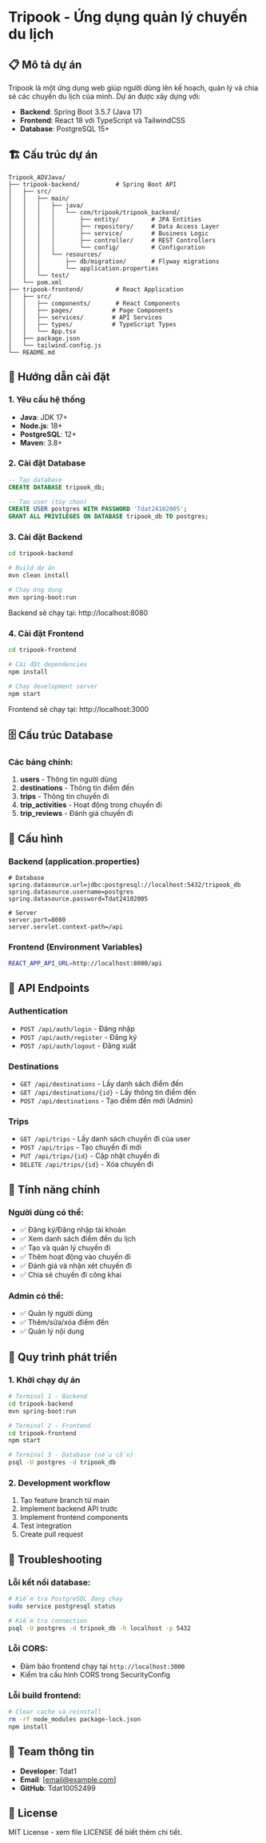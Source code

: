 # Tripook - Ứng dụng quản lý chuyến du lịch

## 📋 Mô tả dự án

Tripook là một ứng dụng web giúp người dùng lên kế hoạch, quản lý và chia sẻ các chuyến du lịch của mình. Dự án được xây dựng với:

- **Backend**: Spring Boot 3.5.7 (Java 17)
- **Frontend**: React 18 với TypeScript và TailwindCSS
- **Database**: PostgreSQL 15+

## 🏗️ Cấu trúc dự án

```
Tripook_ADVJava/
├── tripook-backend/          # Spring Boot API
│   ├── src/
│   │   ├── main/
│   │   │   ├── java/
│   │   │   │   └── com/tripook/tripook_backend/
│   │   │   │       ├── entity/         # JPA Entities
│   │   │   │       ├── repository/     # Data Access Layer
│   │   │   │       ├── service/        # Business Logic
│   │   │   │       ├── controller/     # REST Controllers
│   │   │   │       └── config/         # Configuration
│   │   │   └── resources/
│   │   │       ├── db/migration/       # Flyway migrations
│   │   │       └── application.properties
│   │   └── test/
│   └── pom.xml
├── tripook-frontend/         # React Application
│   ├── src/
│   │   ├── components/       # React Components
│   │   ├── pages/           # Page Components
│   │   ├── services/        # API Services
│   │   ├── types/           # TypeScript Types
│   │   └── App.tsx
│   ├── package.json
│   └── tailwind.config.js
└── README.md
```

## 🚀 Hướng dẫn cài đặt

### 1. Yêu cầu hệ thống

- **Java**: JDK 17+
- **Node.js**: 18+
- **PostgreSQL**: 12+
- **Maven**: 3.8+

### 2. Cài đặt Database

```sql
-- Tạo database
CREATE DATABASE tripook_db;

-- Tạo user (tùy chọn)
CREATE USER postgres WITH PASSWORD 'Tdat24102005';
GRANT ALL PRIVILEGES ON DATABASE tripook_db TO postgres;
```

### 3. Cài đặt Backend

```bash
cd tripook-backend

# Build dự án
mvn clean install

# Chạy ứng dụng
mvn spring-boot:run
```

Backend sẽ chạy tại: http://localhost:8080

### 4. Cài đặt Frontend

```bash
cd tripook-frontend

# Cài đặt dependencies
npm install

# Chạy development server
npm start
```

Frontend sẽ chạy tại: http://localhost:3000

## 🗄️ Cấu trúc Database

### Các bảng chính:

1. **users** - Thông tin người dùng
2. **destinations** - Thông tin điểm đến
3. **trips** - Thông tin chuyến đi
4. **trip_activities** - Hoạt động trong chuyến đi
5. **trip_reviews** - Đánh giá chuyến đi

## 🔧 Cấu hình

### Backend (application.properties)
```properties
# Database
spring.datasource.url=jdbc:postgresql://localhost:5432/tripook_db
spring.datasource.username=postgres
spring.datasource.password=Tdat24102005

# Server
server.port=8080
server.servlet.context-path=/api
```

### Frontend (Environment Variables)
```bash
REACT_APP_API_URL=http://localhost:8080/api
```

## 📝 API Endpoints

### Authentication
- `POST /api/auth/login` - Đăng nhập
- `POST /api/auth/register` - Đăng ký
- `POST /api/auth/logout` - Đăng xuất

### Destinations
- `GET /api/destinations` - Lấy danh sách điểm đến
- `GET /api/destinations/{id}` - Lấy thông tin điểm đến
- `POST /api/destinations` - Tạo điểm đến mới (Admin)

### Trips
- `GET /api/trips` - Lấy danh sách chuyến đi của user
- `POST /api/trips` - Tạo chuyến đi mới
- `PUT /api/trips/{id}` - Cập nhật chuyến đi
- `DELETE /api/trips/{id}` - Xóa chuyến đi

## 🎨 Tính năng chính

### Người dùng có thể:
- ✅ Đăng ký/Đăng nhập tài khoản
- ✅ Xem danh sách điểm đến du lịch
- ✅ Tạo và quản lý chuyến đi
- ✅ Thêm hoạt động vào chuyến đi
- ✅ Đánh giá và nhận xét chuyến đi
- ✅ Chia sẻ chuyến đi công khai

### Admin có thể:
- ✅ Quản lý người dùng
- ✅ Thêm/sửa/xóa điểm đến
- ✅ Quản lý nội dung

## 🔄 Quy trình phát triển

### 1. Khởi chạy dự án
```bash
# Terminal 1 - Backend
cd tripook-backend
mvn spring-boot:run

# Terminal 2 - Frontend  
cd tripook-frontend
npm start

# Terminal 3 - Database (nếu cần)
psql -U postgres -d tripook_db
```

### 2. Development workflow
1. Tạo feature branch từ main
2. Implement backend API trước
3. Implement frontend components
4. Test integration
5. Create pull request

## 🚨 Troubleshooting

### Lỗi kết nối database:
```bash
# Kiểm tra PostgreSQL đang chạy
sudo service postgresql status

# Kiểm tra connection
psql -U postgres -d tripook_db -h localhost -p 5432
```

### Lỗi CORS:
- Đảm bảo frontend chạy tại `http://localhost:3000`
- Kiểm tra cấu hình CORS trong SecurityConfig

### Lỗi build frontend:
```bash
# Clear cache và reinstall
rm -rf node_modules package-lock.json
npm install
```

## 👥 Team thông tin

- **Developer**: Tdat1
- **Email**: [email@example.com]
- **GitHub**: Tdat10052499

## 📄 License

MIT License - xem file LICENSE để biết thêm chi tiết.